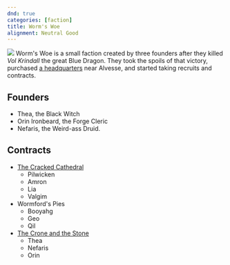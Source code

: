 ```yaml
---
dnd: true
categories: [faction]
title: Worm's Woe
alignment: Neutral Good
---
```

![](../images/worms_woe_faction_symbol.png)
Worm's Woe is a small faction created by three founders after they killed *Vol Krindall* the great Blue Dragon.  They took the spoils of that victory, purchased [a headquarters](../places/worms_woe_hq.md) near Alvesse, and started taking recruits and contracts.

## Founders
* Thea, the Black Witch
* Orin Ironbeard, the Forge Cleric
* Nefaris, the Weird-ass Druid.

## Contracts
* [The Cracked Cathedral](../campaigns/ww-episode-1)
    * Pilwicken
    * Amron
    * Lia
    * Valgim
* Wormford's Pies
    * Booyahg
    * Geo
    * Qil
* [The Crone and the Stone](../campaigns/ww-episode-4)
    * Thea
    * Nefaris
    * Orin
